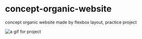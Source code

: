 # concept-organic-website
concept organic website made by flexbox layout, practice project

![a gif for project](https://github.com/MeFelixWang/concept-organic-website/raw/master/organic.gif)
